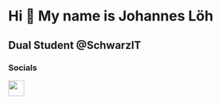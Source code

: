 Hi 👋 My name is Johannes Löh
=============================
Dual Student @SchwarzIT
-----------------------

### Socials<p align="left"> <a href="https://www.linkedin.com/in/johannes-löh-935b151b3" target="_blank" rel="noreferrer"><img src="https://raw.githubusercontent.com/danielcranney/readme-generator/main/public/icons/socials/linkedin.svg" width="32" height="32" /></a></p>
